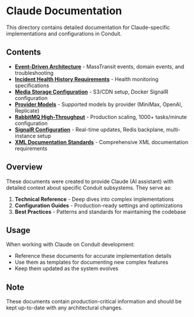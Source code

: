 # Claude Documentation

This directory contains detailed documentation for Claude-specific implementations and configurations in Conduit.

## Contents

- **[Event-Driven Architecture](./event-driven-architecture.md)** - MassTransit events, domain events, and troubleshooting
- **[Incident Health History Requirements](./incident-health-history-requirements.md)** - Health monitoring specifications
- **[Media Storage Configuration](./media-storage-configuration.md)** - S3/CDN setup, Docker SignalR configuration
- **[Provider Models](./provider-models.md)** - Supported models by provider (MiniMax, OpenAI, Replicate)
- **[RabbitMQ High-Throughput](./rabbitmq-high-throughput.md)** - Production scaling, 1000+ tasks/minute configuration
- **[SignalR Configuration](./signalr-configuration.md)** - Real-time updates, Redis backplane, multi-instance setup
- **[XML Documentation Standards](./xml-documentation-standards.md)** - Comprehensive XML documentation requirements

## Overview

These documents were created to provide Claude (AI assistant) with detailed context about specific Conduit subsystems. They serve as:

1. **Technical Reference** - Deep dives into complex implementations
2. **Configuration Guides** - Production-ready settings and optimizations
3. **Best Practices** - Patterns and standards for maintaining the codebase

## Usage

When working with Claude on Conduit development:
- Reference these documents for accurate implementation details
- Use them as templates for documenting new complex features
- Keep them updated as the system evolves

## Note

These documents contain production-critical information and should be kept up-to-date with any architectural changes.